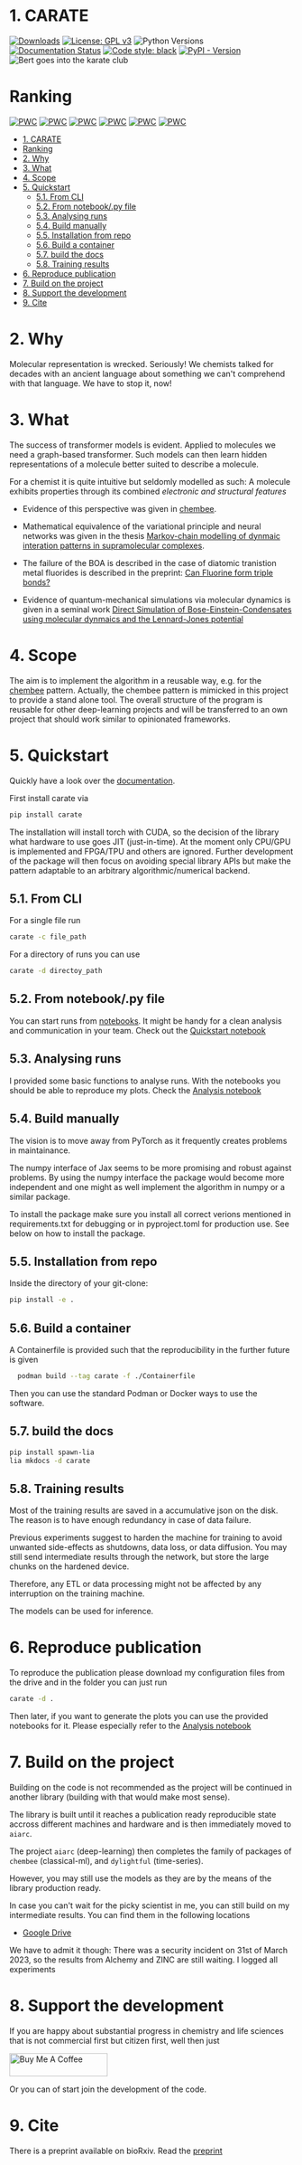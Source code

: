 # 1. CARATE

[![Downloads](https://static.pepy.tech/personalized-badge/carate?period=total&units=international_system&left_color=black&right_color=orange&left_text=Downloads)](https://pepy.tech/project/carate)
[![License: GPL v3](https://img.shields.io/badge/License-GPL_v3+-blue.svg)](https://www.gnu.org/licenses/gpl-3.0)
![Python Versions](https://img.shields.io/badge/python-3.8%20%7C%203.9%20%7C%203.10%20%7C%203.11%20%7C%20-blue)
[![Documentation Status](https://readthedocs.org/projects/carate/badge/?version=latest)](https://carate.readthedocs.io/en/latest/?badge=latest)
<a href="https://github.com/psf/black"><img alt="Code style: black" src="https://img.shields.io/badge/code%20style-black-000000.svg"></a>
[![PyPI - Version](https://img.shields.io/pypi/v/carate.svg)](https://pypi.org/project/carate)
![Bert goes into the karate club](bert_goes_into_the_karate_club.png)

# Ranking 

 	
[![PWC](https://img.shields.io/endpoint.svg?url=https://paperswithcode.com/badge/introducing-carate-finally-speaking-chemistry/graph-classification-on-enzymes)](https://paperswithcode.com/sota/graph-classification-on-enzymes?p=introducing-carate-finally-speaking-chemistry)
[![PWC](https://img.shields.io/endpoint.svg?url=https://paperswithcode.com/badge/introducing-carate-finally-speaking-chemistry/graph-classification-on-graph-dataset-mcf-7)](https://paperswithcode.com/sota/graph-classification-on-graph-dataset-mcf-7?p=introducing-carate-finally-speaking-chemistry)
[![PWC](https://img.shields.io/endpoint.svg?url=https://paperswithcode.com/badge/introducing-carate-finally-speaking-chemistry/graph-classification-on-graph-dataset-molt-4)](https://paperswithcode.com/sota/graph-classification-on-graph-dataset-molt-4?p=introducing-carate-finally-speaking-chemistry)
[![PWC](https://img.shields.io/endpoint.svg?url=https://paperswithcode.com/badge/introducing-carate-finally-speaking-chemistry/graph-classification-on-proteins)](https://paperswithcode.com/sota/graph-classification-on-proteins?p=introducing-carate-finally-speaking-chemistry)
[![PWC](https://img.shields.io/endpoint.svg?url=https://paperswithcode.com/badge/introducing-carate-finally-speaking-chemistry/graph-classification-on-yeast)](https://paperswithcode.com/sota/graph-classification-on-yeast?p=introducing-carate-finally-speaking-chemistry)
[![PWC](https://img.shields.io/endpoint.svg?url=https://paperswithcode.com/badge/introducing-carate-finally-speaking-chemistry/graph-regression-on-zinc)](https://paperswithcode.com/sota/graph-regression-on-zinc?p=introducing-carate-finally-speaking-chemistry)
<!-- TOC -->

- [1. CARATE](#1-carate)
- [Ranking](#ranking)
- [2. Why](#2-why)
- [3. What](#3-what)
- [4. Scope](#4-scope)
- [5. Quickstart](#5-quickstart)
  - [5.1. From CLI](#51-from-cli)
  - [5.2. From notebook/.py file](#52-from-notebookpy-file)
  - [5.3. Analysing runs](#53-analysing-runs)
  - [5.4. Build manually](#54-build-manually)
  - [5.5. Installation from repo](#55-installation-from-repo)
  - [5.6. Build a container](#56-build-a-container)
  - [5.7. build the docs](#57-build-the-docs)
  - [5.8. Training results](#58-training-results)
- [6. Reproduce publication](#6-reproduce-publication)
- [7. Build on the project](#7-build-on-the-project)
- [8. Support the development](#8-support-the-development)
- [9. Cite](#9-cite)

<!-- /TOC -->
# 2. Why

Molecular representation is wrecked. Seriously! We chemists talked for decades with an ancient language about something we can't comprehend with that language. We have to stop it, now!

# 3. What

The success of transformer models is evident. Applied to molecules we need a graph-based transformer. Such models can then learn hidden representations of a molecule better suited to describe a molecule.

For a chemist it is quite intuitive but seldomly modelled as such: A molecule exhibits properties through its combined *electronic and structural features*

- Evidence of this perspective  was given in [chembee](https://codeberg.org/sail.black/chembee.git).

- Mathematical equivalence of the variational principle and neural networks was given in the thesis [Markov-chain modelling of dynmaic interation patterns in supramolecular complexes](https://www.researchgate.net/publication/360107521_Markov-chain_modelling_of_dynamic_interaction_patterns_in_supramolecular_complexes).

- The failure of the BOA is described in the case of diatomic tranistion metal fluorides is described in the preprint: [Can Fluorine form triple bonds?](https://chemrxiv.org/engage/chemrxiv/article-details/620f745121686706d17ac316)

- Evidence of quantum-mechanical simulations via molecular dynamics is given in a seminal work [Direct Simulation of Bose-Einstein-Condensates using molecular dynmaics and the Lennard-Jones potential](https://www.researchgate.net/publication/360560870_Direct_simulation_of_Bose-Einstein_condesates_using_molecular_dynamics_and_the_Lennard-Jones_potential)

# 4. Scope

The aim is to implement the algorithm in a reusable way, e.g. for the [chembee](https://codeberg.org/sail.black/chembee.git) pattern. Actually, the chembee pattern is mimicked in this project to provide a stand alone tool. The overall structure of the program is reusable for other deep-learning projects and will be transferred to an own project that should work similar to opinionated frameworks.

# 5. Quickstart 

Quickly have a look over the [documentation](https://carate.readthedocs.io/en/latest/).

First install carate via 
```bash
pip install carate
```
The installation will install torch with CUDA, so the decision of the library what hardware to use goes JIT (just-in-time). At the moment only CPU/GPU is implemented and FPGA/TPU and others are ignored. Further development of the package will then focus on avoiding special library APIs but make the pattern adaptable to an arbitrary algorithmic/numerical backend.

## 5.1. From CLI

For a single file run

```bash
carate -c file_path
```

For a directory of runs you can use 
```bash
carate -d directoy_path
```

## 5.2. From notebook/.py file

You can start runs from [notebooks](./notebooks/). It might be handy for a clean analysis and communication in your team. Check out the [Quickstart notebook](./notebooks/Quickstart.ipynb)

## 5.3. Analysing runs 

I provided some basic functions to analyse runs. With the notebooks you should be able to reproduce
my plots. Check the [Analysis notebook](./notebooks/Analysis.ipynb)

## 5.4. Build manually

The vision is to move away from PyTorch as it frequently creates problems in maintainance. 

The numpy interface of Jax seems to be more promising and robust against problems. By using the numpy
interface the package would become more independent and one might as well implement the algorithm 
in numpy or a similar package. 

To install the package make sure you install all correct verions mentioned in requirements.txt for 
debugging or in pyproject.toml for production use. See below on how to install the package. 

## 5.5. Installation from repo

Inside the directory of your git-clone:

```bash
pip install -e .
```

## 5.6. Build a container

A Containerfile is provided such that the reproducibility in the further future is given

```bash
  podman build --tag carate -f ./Containerfile
```

Then you can use the standard Podman or Docker ways to use the software.

## 5.7. build the docs

```bash
pip install spawn-lia
lia mkdocs -d carate
```

## 5.8. Training results

Most of the training results are saved in a accumulative json on the disk. The reason is to have enough redundancy in case of data failure.

Previous experiments suggest to harden the machine for training to avoid unwanted side-effects as shutdowns, data loss, or data diffusion. You may still send intermediate results through the network, but store the large chunks on the hardened device.

Therefore, any ETL or data processing might not be affected by any interruption on the training machine.

The models can be used for inference. 

# 6. Reproduce publication

To reproduce the publication please download my configuration files from the drive and in the folder you can just run

```bash
carate -d . 
```

Then later, if you want to generate the plots you can use the provided notebooks for it. Please 
especially refer to the [Analysis notebook](./notebooks/Analysis.ipynb)

# 7. Build on the project

Building on the code is not recommended as the project will be continued in another library (building with that would make most sense).

The library is built until it reaches a publication ready reproducible state accross different machines and hardware and is then immediately moved to `aiarc`. 

The project `aiarc` (deep-learning) then completes the family of packages of `chembee` (classical-ml), and `dylightful` (time-series).

However, you may still use the models as they are by the means of the library production ready.

In case you can't wait for the picky scientist in me, you can still build on my intermediate results. You can find them in the following locations

- [Google Drive](https://drive.google.com/drive/folders/1ikY_EW-Uadkybb--TvxXFgoZtCQtniyH?usp=sharing)

We have to admit it though: There was a security incident on 31st of March 2023, so the results from
Alchemy and ZINC are still waiting. I logged all experiments  


# 8. Support the development

If you are happy about substantial progress in chemistry and life sciences that is not commercial first but citizen first, well then just

<a href="https://www.buymeacoffee.com/capjmk" target="_blank"><img src="https://cdn.buymeacoffee.com/buttons/default-orange.png" alt="Buy Me A Coffee" height="41" width="174"></a>

Or you can of start join the development of the code. 

# 9. Cite

There is a preprint available on bioRxiv. Read the [preprint](https://www.biorxiv.org/content/10.1101/2022.02.12.470636v1)
